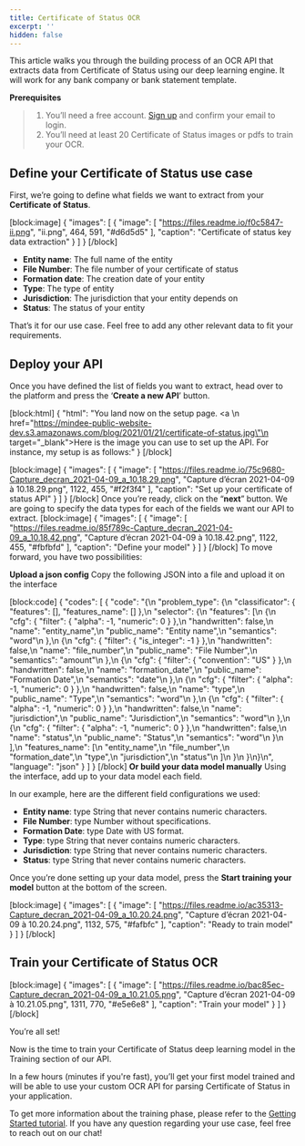 ```yaml
---
title: Certificate of Status OCR
excerpt: ''
hidden: false
---
```

This article walks you through the building process of an OCR API that extracts data from Certificate of Status using our deep learning engine. It will work for any bank company or bank statement template. 

**Prerequisites**
> 1. You’ll need a free account. [Sign up](https://platform.mindee.com/signup) and confirm your email to login.
> 2. You’ll need at least 20 Certificate of Status images or pdfs to train your OCR.

## Define your Certificate of Status use case
 

First, we’re going to define what fields we want to extract from your **Certificate of Status**. 


[block:image]
{
  "images": [
    {
      "image": [
        "https://files.readme.io/f0c5847-ii.png",
        "ii.png",
        464,
        591,
        "#d6d5d5"
      ],
      "caption": "Certificate of status key data extraction"
    }
  ]
}
[/block]
  * **Entity name**: The full name of the entity 
  *  **File Number**: The file number of your certificate of status
  *  **Formation date**: The creation date of your entity
  *  **Type**: The type of entity
  *  **Jurisdiction**: The jurisdiction that your entity depends on
  *  **Status**: The status of your entity
 

 

That’s it for our use case. Feel free to add any other relevant data to fit your requirements.

 

 

## Deploy your API
 

Once you have defined the list of fields you want to extract, head over to the platform and press the ‘**Create a new API**’ button.


[block:html]
{
  "html": "You land now on the setup page. <a \n   href=\"https://mindee-public-website-dev.s3.amazonaws.com/blog/2021/01/21/certificate-of-status.jpg\"\n   target=\"_blank\">Here is the image</a> you can use to set up the API. For instance, my setup is as follows:"
}
[/block]

[block:image]
{
  "images": [
    {
      "image": [
        "https://files.readme.io/75c9680-Capture_decran_2021-04-09_a_10.18.29.png",
        "Capture d’écran 2021-04-09 à 10.18.29.png",
        1122,
        455,
        "#f2f3f4"
      ],
      "caption": "Set up your certificate of status API"
    }
  ]
}
[/block]
Once you’re ready, click on the “**next**” button. We are going to specify the data types for each of the fields we want our API to extract.
[block:image]
{
  "images": [
    {
      "image": [
        "https://files.readme.io/85f789c-Capture_decran_2021-04-09_a_10.18.42.png",
        "Capture d’écran 2021-04-09 à 10.18.42.png",
        1122,
        455,
        "#fbfbfd"
      ],
      "caption": "Define your model"
    }
  ]
}
[/block]
To move forward, you have two possibilities:

**Upload a json config**
Copy the following JSON into a file and upload it on the interface

[block:code]
{
  "codes": [
    {
      "code": "{\n  \"problem_type\": {\n    \"classificator\": { \"features\": [], \"features_name\": [] },\n    \"selector\": {\n      \"features\": [\n        {\n          \"cfg\": { \"filter\": { \"alpha\": -1, \"numeric\": 0 } },\n          \"handwritten\": false,\n          \"name\": \"entity_name\",\n          \"public_name\": \"Entity name\",\n          \"semantics\": \"word\"\n        },\n        {\n          \"cfg\": { \"filter\": { \"is_integer\": -1 } },\n          \"handwritten\": false,\n          \"name\": \"file_number\",\n          \"public_name\": \"File Number\",\n          \"semantics\": \"amount\"\n        },\n        {\n          \"cfg\": { \"filter\": { \"convention\": \"US\" } },\n          \"handwritten\": false,\n          \"name\": \"formation_date\",\n          \"public_name\": \"Formation Date\",\n          \"semantics\": \"date\"\n        },\n        {\n          \"cfg\": { \"filter\": { \"alpha\": -1, \"numeric\": 0 } },\n          \"handwritten\": false,\n          \"name\": \"type\",\n          \"public_name\": \"Type\",\n          \"semantics\": \"word\"\n        },\n        {\n          \"cfg\": { \"filter\": { \"alpha\": -1, \"numeric\": 0 } },\n          \"handwritten\": false,\n          \"name\": \"jurisdiction\",\n          \"public_name\": \"Jurisdiction\",\n          \"semantics\": \"word\"\n        },\n        {\n          \"cfg\": { \"filter\": { \"alpha\": -1, \"numeric\": 0 } },\n          \"handwritten\": false,\n          \"name\": \"status\",\n          \"public_name\": \"Status\",\n          \"semantics\": \"word\"\n        }\n      ],\n      \"features_name\": [\n        \"entity_name\",\n        \"file_number\",\n        \"formation_date\",\n        \"type\",\n        \"jurisdiction\",\n        \"status\"\n      ]\n    }\n  }\n}\n",
      "language": "json"
    }
  ]
}
[/block]
**Or build your data model manually**
Using the interface, add up to your data model each field.

In our example, here are the different field configurations we used:

  * **Entity name**: type String that never contains numeric characters.
  * **File Number**: type Number without specifications. 
  * **Formation Date**: type Date with US format.
  * **Type**: type String that never contains numeric characters. 
  * **Jurisdiction**: type String that never contains numeric characters. 
  * **Status**: type String that never contains numeric characters. 
  
 

 

Once you’re done setting up your data model, press the **Start training your model** button at the bottom of the screen.


[block:image]
{
  "images": [
    {
      "image": [
        "https://files.readme.io/ac35313-Capture_decran_2021-04-09_a_10.20.24.png",
        "Capture d’écran 2021-04-09 à 10.20.24.png",
        1132,
        575,
        "#fafbfc"
      ],
      "caption": "Ready to train model"
    }
  ]
}
[/block]
## Train your Certificate of Status OCR
 

 


[block:image]
{
  "images": [
    {
      "image": [
        "https://files.readme.io/bac85ec-Capture_decran_2021-04-09_a_10.21.05.png",
        "Capture d’écran 2021-04-09 à 10.21.05.png",
        1311,
        770,
        "#e5e6e8"
      ],
      "caption": "Train your model"
    }
  ]
}
[/block]
 

 

You’re all set! 

 

Now is the time to train your Certificate of Status deep learning model in the Training section of our API. 

 

In a few hours (minutes if you're fast), you’ll get your first model trained and will be able to use your custom OCR API for parsing Certificate of Status in your application.

To get more information about the training phase, please refer to the  [Getting Started tutorial](doc:build-your-first-document-parsing-api). If you have any question regarding your use case, feel free to reach out on our chat!